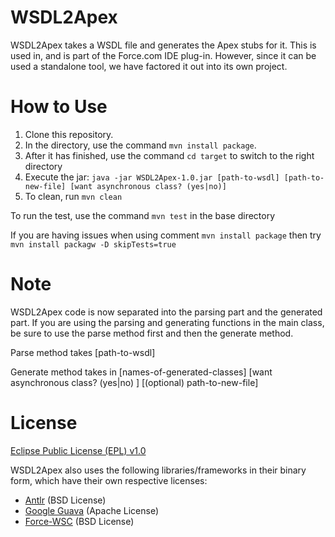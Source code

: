 WSDL2Apex
=========

WSDL2Apex takes a WSDL file and generates the Apex stubs for it. This is used in, and is part of the Force.com IDE plug-in. However, since it can be used a standalone tool, we have factored it out into its own project.

How to Use
==========

1. Clone this repository.
1. In the directory, use the command `mvn install package`.
1. After it has finished, use the command `cd target` to switch to the right directory
1. Execute the jar: `java -jar WSDL2Apex-1.0.jar [path-to-wsdl] [path-to-new-file] [want asynchronous class? (yes|no)]`
1. To clean, run `mvn clean`

To run the test, use the command `mvn test` in the base directory 

If you are having issues when using comment `mvn install package` then try `mvn install packagw -D skipTests=true`

Note
====

WSDL2Apex code is now separated into the parsing part and the generated part.
If you are using the parsing and generating functions in the main class, be
sure to use the parse method first and then the generate method.

Parse method takes [path-to-wsdl]

Generate method takes in [names-of-generated-classes] [want asynchronous class? (yes|no) ] [(optional) path-to-new-file]

License
=======

[Eclipse Public License (EPL) v1.0](http://www.eclipse.org/legal/epl-v10.html)

WSDL2Apex also uses the following libraries/frameworks in their binary form, which have their own respective licenses:

* [Antlr](http://www.antlr.org/) (BSD License)
* [Google Guava](https://code.google.com/p/guava-libraries/) (Apache License)
* [Force-WSC](https://github.com/forcedotcom/wsc) (BSD License)
